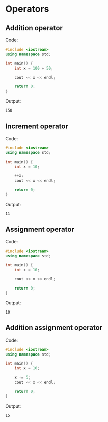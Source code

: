 # Operators

## Addition operator

Code:

```cpp
#include <iostream>
using namespace std;

int main() {
    int x = 100 + 50;

    cout << x << endl;

    return 0;
}
```

Output:

```text
150
```

## Increment operator

Code:

```cpp
#include <iostream>
using namespace std;

int main() {
    int x = 10;

    ++x;
    cout << x << endl;

    return 0;
}
```

Output:

```text
11
```

## Assignment operator

Code:

```cpp
#include <iostream>
using namespace std;

int main() {
    int x = 10;

    cout << x << endl;

    return 0;
}
```

Output:

```text
10
```

## Addition assignment operator

Code:

```cpp
#include <iostream>
using namespace std;

int main() {
    int x = 10;

    x += 5;
    cout << x << endl;

    return 0;
}
```

Output:

```text
15
```